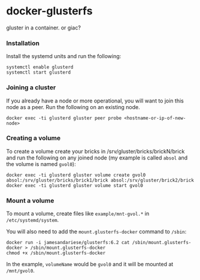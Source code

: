 # docker-glusterfs
gluster in a container.  or giac?

### Installation

Install the systemd units and run the following:

```
systemctl enable glusterd
systemctl start glusterd
```

### Joining a cluster

If you already have a node or more operational, you will want to join this node as a peer.
Run the following on an existing node.

```
docker exec -ti glusterd gluster peer probe <hostname-or-ip-of-new-node>
```

### Creating a volume

To create a volume create your bricks in /srv/gluster/bricks/brickN/brick and
run the following on any joined node (my example is called `absol` and the volume is named `gvol0`):

```
docker exec -ti glusterd gluster volume create gvol0 absol:/srv/gluster/bricks/brick1/brick absol:/srv/gluster/brick2/brick
docker exec -ti glusterd gluster volume start gvol0
```

### Mount a volume

To mount a volume, create files like `example/mnt-gvol.*` in `/etc/systemd/system`.

You will also need to add the `mount.glusterfs-docker` command to `/sbin`:

```
docker run -i jamesandariese/glusterfs:6.2 cat /sbin/mount.glusterfs-docker > /sbin/mount.glusterfs-docker
chmod +x /sbin/mount.glusterfs-docker
```

In the example, `volumeName` would be `gvol0` and it will be mounted at `/mnt/gvol0`.
